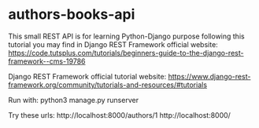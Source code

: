 # authors-books-api

This small REST API is for learning Python-Django purpose following this tutorial you may find in Django REST Framework official website:
https://code.tutsplus.com/tutorials/beginners-guide-to-the-django-rest-framework--cms-19786


Django REST Framework official tutorial website:
https://www.django-rest-framework.org/community/tutorials-and-resources/#tutorials


Run with: python3 manage.py runserver

Try these urls:
http://localhost:8000/authors/1
http://localhost:8000/ 
